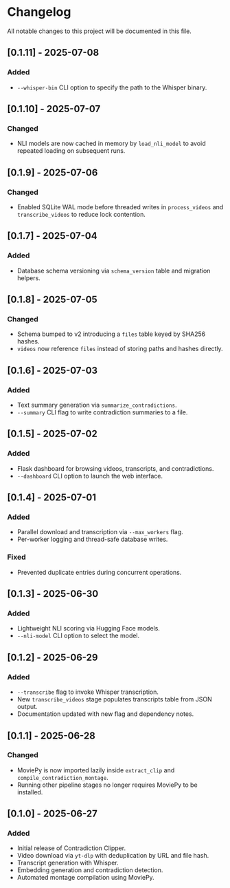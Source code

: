 # Changelog

All notable changes to this project will be documented in this file.

## [0.1.11] - 2025-07-08
### Added
- `--whisper-bin` CLI option to specify the path to the Whisper binary.

## [0.1.10] - 2025-07-07
### Changed
- NLI models are now cached in memory by `load_nli_model` to avoid repeated
  loading on subsequent runs.

## [0.1.9] - 2025-07-06
### Changed
- Enabled SQLite WAL mode before threaded writes in `process_videos` and `transcribe_videos` to reduce lock contention.

## [0.1.7] - 2025-07-04
### Added
- Database schema versioning via `schema_version` table and migration helpers.

## [0.1.8] - 2025-07-05
### Changed
- Schema bumped to v2 introducing a `files` table keyed by SHA256 hashes.
- `videos` now reference `files` instead of storing paths and hashes directly.

## [0.1.6] - 2025-07-03
### Added
- Text summary generation via `summarize_contradictions`.
- `--summary` CLI flag to write contradiction summaries to a file.

## [0.1.5] - 2025-07-02
### Added
- Flask dashboard for browsing videos, transcripts, and contradictions.
- `--dashboard` CLI option to launch the web interface.

## [0.1.4] - 2025-07-01
### Added
- Parallel download and transcription via `--max_workers` flag.
- Per-worker logging and thread-safe database writes.
### Fixed
- Prevented duplicate entries during concurrent operations.

## [0.1.3] - 2025-06-30
### Added
- Lightweight NLI scoring via Hugging Face models.
- `--nli-model` CLI option to select the model.

## [0.1.2] - 2025-06-29
### Added
- `--transcribe` flag to invoke Whisper transcription.
- New `transcribe_videos` stage populates transcripts table from JSON output.
- Documentation updated with new flag and dependency notes.

## [0.1.1] - 2025-06-28
### Changed
- MoviePy is now imported lazily inside `extract_clip` and `compile_contradiction_montage`.
- Running other pipeline stages no longer requires MoviePy to be installed.

## [0.1.0] - 2025-06-27
### Added
- Initial release of Contradiction Clipper.
- Video download via `yt-dlp` with deduplication by URL and file hash.
- Transcript generation with Whisper.
- Embedding generation and contradiction detection.
- Automated montage compilation using MoviePy.

